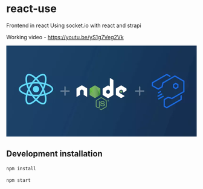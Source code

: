 # react-use

Frontend in react
Using socket.io with react and strapi

Working video - https://youtu.be/yS1g7Veg2Vk

![MIX IMAGE](/rsn.png?raw=true)

## Development installation

`npm install`

`npm start`
